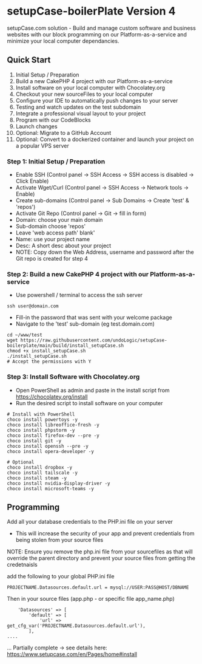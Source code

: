 # setupCase-boilerPlate Version 4
setupCase.com solution - Build and manage custom software and business websites
with our block programming on our Platform-as-a-service and minimize your local computer 
dependancies.

## Quick Start

1. Initial Setup / Preparation
2. Build a new CakePHP 4 project with our Platform-as-a-service
3. Install software on your local computer with Chocolatey.org
4. Checkout your new sourceFiles to your local computer
5. Configure your IDE to automatically push changes to your server
6. Testing and watch updates on the test subdomain
7. Integrate a professional visual layout to your project
8. Program with our CodeBlocks
9. Launch changes
10. Optional: Migrate to a GitHub Account
11. Optional: Convert to a dockerized container and launch your project on a popular VPS server

### Step 1: Initial Setup / Preparation
- Enable SSH (Control panel -> SSH Access -> SSH access is disabled -> Click Enable)
- Activate Wget/Curl (Control panel -> SSH Access -> Network tools -> Enable)
- Create sub-domains (Control panel -> Sub Domains -> Create 'test' & 'repos')
- Activate Git Repo (Control panel -> Git -> fill in form)
- Domain: choose your main domain
- Sub-domain choose 'repos'
- Leave 'web access path' blank'
- Name: use your project name
- Desc: A short desc about your project
- NOTE: Copy down the Web Address, username and password after the Git repo is created for step 4

### Step 2: Build a new CakePHP 4 project with our Platform-as-a-service
- Use powershell / terminal to access the ssh server
```angular2html
ssh user@domain.com
```
- Fill-in the password that was sent with your welcome package
- Navigate to the 'test' sub-domain (eg test.domain.com)
```angular2html
cd ~/www/test
wget https://raw.githubusercontent.com/undoLogic/setupCase-boilerplate/main/build/install_setupCase.sh
chmod +x install_setupCase.sh
./install_setupCase.sh
# Accept the permissions with Y
```

### Step 3: Install Software with Chocolatey.org 
- Open PowerShell as admin and paste in the install script from  https://chocolatey.org/install
- Run the desired script to install software on your computer
```angular2html
# Install with PowerShell
choco install powertoys -y
choco install libreoffice-fresh -y
choco install phpstorm -y
choco install firefox-dev --pre -y
choco install git -y
choco install openssh --pre -y
choco install opera-developer -y

# Optional 
choco install dropbox -y
choco install tailscale -y
choco install steam -y
choco install nvidia-display-driver -y
choco install microsoft-teams -y
```


## Programming

Add all your database credentials to the PHP.ini file on your server
- This will increase the security of your app and prevent credentials from being stolen from your source files

NOTE: Ensure you remove the php.ini file from your sourcefiles as that will override the parent directory and prevent your source files from getting the credetnaisls

add the following to your global PHP.ini file
```angular2html
PROJECTNAME.Datasources.default.url = mysql://USER:PASS@HOST/DBNAME
```

Then in your source files (app.php - or specific file app_name.php)

```angular2html
    'Datasources' => [
        'default' => [
            'url' => get_cfg_var('PROJECTNAME.Datasources.default.url'),
        ],
....
```

... Partially complete
-> see details here: https://www.setupcase.com/en/Pages/home#install
